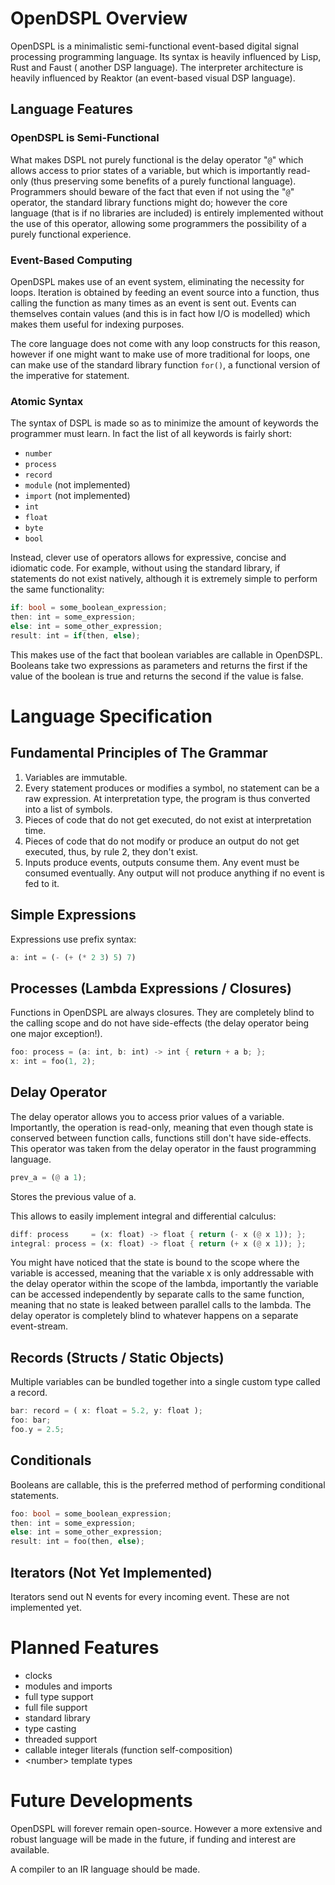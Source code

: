 # OpenDSPL Overview
OpenDSPL is a minimalistic semi-functional event-based digital signal processing
programming language. Its syntax is heavily influenced by Lisp, Rust and Faust (
another DSP language). The interpreter architecture is heavily influenced by 
Reaktor (an event-based visual DSP language).
## Language Features
### OpenDSPL is Semi-Functional
What makes DSPL not purely functional is the delay operator "`@`" which allows 
access to prior states of a variable, but which is importantly read-only (thus 
preserving some benefits of a purely functional language). Programmers should 
beware of the fact that even if not using the "`@`" operator, the standard 
library functions might do; however the core language (that is if no libraries 
are included) is entirely implemented without the use of this operator, allowing 
some programmers the possibility of a purely functional experience.
### Event-Based Computing
OpenDSPL makes use of an event system, eliminating the necessity for loops. 
Iteration is obtained by feeding an event source into a function, thus calling 
the function as many times as an event is sent out. Events can themselves 
contain values (and this is in fact how I/O is modelled) which makes them useful
for indexing purposes.

The core language does not come with any loop constructs for this reason, 
however if one might want to make use of more traditional for loops, one can 
make use of the standard library function `for()`, a functional version of the 
imperative for statement.
### Atomic Syntax
The syntax of DSPL is made so as to minimize the amount of keywords the 
programmer must learn. In fact the list of all keywords is fairly short:
+ `number`
+ `process`
+ `record`
+ `module` (not implemented)
+ `import` (not implemented)
+ `int`
+ `float`
+ `byte`
+ `bool`

Instead, clever use of operators allows for expressive, concise and idiomatic 
code. For example, without using the standard library, if statements do not 
exist natively, although it is extremely simple to perform the same 
functionality:
```rust
if: bool = some_boolean_expression;
then: int = some_expression;
else: int = some_other_expression;
result: int = if(then, else);
```
This makes use of the fact that boolean variables are callable in OpenDSPL. 
Booleans take two expressions as parameters and returns the first if the value 
of the boolean is true and returns the second if the value is false.
# Language Specification
## Fundamental Principles of The Grammar
1. Variables are immutable.
1. Every statement produces or modifies a symbol, no statement can be a raw
expression. At interpretation type, the program is thus converted into a list of
symbols.
2. Pieces of code that do not get executed, do not exist at interpretation time.
3. Pieces of code that do not modify or produce an output do not get executed,
thus, by rule 2, they don't exist.
4. Inputs produce events, outputs consume them. Any event must be consumed
eventually. Any output will not produce anything if no event is fed to it.
## Simple Expressions
Expressions use prefix syntax:
```rust
a: int = (- (+ (* 2 3) 5) 7)
```
## Processes (Lambda Expressions / Closures)
Functions in OpenDSPL are always closures. They are completely blind to the
calling scope and do not have side-effects (the delay operator being one major 
exception!).
```rust
foo: process = (a: int, b: int) -> int { return + a b; };
x: int = foo(1, 2);
```
## Delay Operator
The delay operator allows you to access prior values of a variable. Importantly,
the operation is read-only, meaning that even though state is conserved between
function calls, functions still don't have side-effects. This operator was
taken from the delay operator in the faust programming language.
```rust
prev_a = (@ a 1);
```
Stores the previous value of a.

This allows to easily implement integral and differential calculus:
```rust
diff: process     = (x: float) -> float { return (- x (@ x 1)); };
integral: process = (x: float) -> float { return (+ x (@ x 1)); };
```
You might have noticed that the state is bound to the scope where the variable
is accessed, meaning that the variable x is only addressable with the delay
operator within the scope of the lambda, importantly the variable can be
accessed independently by separate calls to the same function, meaning that no
state is leaked between parallel calls to the lambda. The delay operator is
completely blind to whatever happens on a separate event-stream.
## Records (Structs / Static Objects)
Multiple variables can be bundled together into a single custom type called a
record.
```rust
bar: record = ( x: float = 5.2, y: float );
foo: bar; 
foo.y = 2.5;
```
## Conditionals
Booleans are callable, this is the preferred method of performing conditional
statements.
```rust
foo: bool = some_boolean_expression;
then: int = some_expression;
else: int = some_other_expression;
result: int = foo(then, else);
```
## Iterators (Not Yet Implemented)
Iterators send out N events for every incoming event. These are not implemented
yet.
# Planned Features
+ clocks
+ modules and imports
+ full type support
+ full file support
+ standard library
+ type casting
+ threaded support
+ callable integer literals (function self-composition)
+ \<number\> template types
# Future Developments
OpenDSPL will forever remain open-source. However a more extensive and robust
language will be made in the future, if funding and interest are available.

A compiler to an IR language should be made.